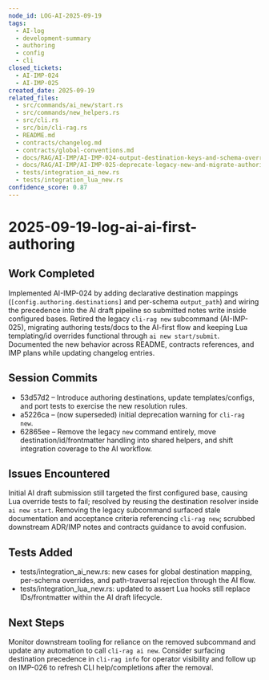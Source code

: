 ```yaml
---
node_id: LOG-AI-2025-09-19
tags:
  - AI-log
  - development-summary
  - authoring
  - config
  - cli
closed_tickets:
  - AI-IMP-024
  - AI-IMP-025
created_date: 2025-09-19
related_files:
  - src/commands/ai_new/start.rs
  - src/commands/new_helpers.rs
  - src/cli.rs
  - src/bin/cli-rag.rs
  - README.md
  - contracts/changelog.md
  - contracts/global-conventions.md
  - docs/RAG/AI-IMP/AI-IMP-024-output-destination-keys-and-schema-overrides.md
  - docs/RAG/AI-IMP/AI-IMP-025-deprecate-legacy-new-and-migrate-authoring-flows.md
  - tests/integration_ai_new.rs
  - tests/integration_lua_new.rs
confidence_score: 0.87
---
```


# 2025-09-19-log-ai-ai-first-authoring

## Work Completed
Implemented AI-IMP-024 by adding declarative destination mappings (`[config.authoring.destinations]` and per-schema `output_path`) and wiring the precedence into the AI draft pipeline so submitted notes write inside configured bases. Retired the legacy `cli-rag new` subcommand (AI-IMP-025), migrating authoring tests/docs to the AI-first flow and keeping Lua templating/id overrides functional through `ai new start/submit`. Documented the new behavior across README, contracts references, and IMP plans while updating changelog entries.

## Session Commits
- 53d57d2 – Introduce authoring destinations, update templates/configs, and port tests to exercise the new resolution rules.
- a5226ca – (now superseded) initial deprecation warning for `cli-rag new`.
- 62865ee – Remove the legacy `new` command entirely, move destination/id/frontmatter handling into shared helpers, and shift integration coverage to the AI workflow.

## Issues Encountered
Initial AI draft submission still targeted the first configured base, causing Lua override tests to fail; resolved by reusing the destination resolver inside `ai new start`. Removing the legacy subcommand surfaced stale documentation and acceptance criteria referencing `cli-rag new`; scrubbed downstream ADR/IMP notes and contracts guidance to avoid confusion.

## Tests Added
- tests/integration_ai_new.rs: new cases for global destination mapping, per-schema overrides, and path-traversal rejection through the AI flow.
- tests/integration_lua_new.rs: updated to assert Lua hooks still replace IDs/frontmatter within the AI draft lifecycle.

## Next Steps
Monitor downstream tooling for reliance on the removed subcommand and update any automation to call `cli-rag ai new`. Consider surfacing destination precedence in `cli-rag info` for operator visibility and follow up on IMP-026 to refresh CLI help/completions after the removal.
